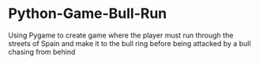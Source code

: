 # Python-Game-Bull-Run
Using Pygame to create game where the player must run through the streets of Spain and make it to 
the bull ring before being attacked by a bull chasing from behind
